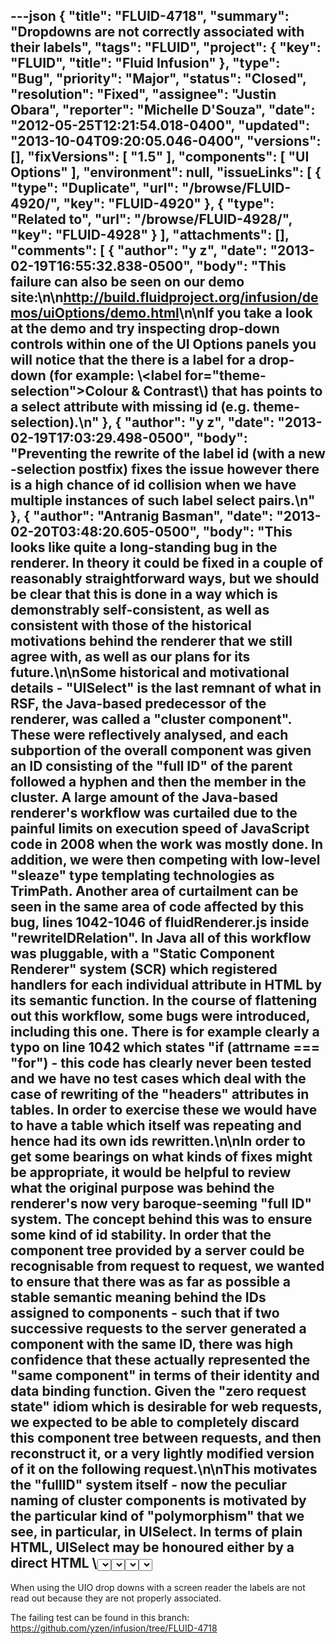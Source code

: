 ---json
{
  "title": "FLUID-4718",
  "summary": "Dropdowns are not correctly associated with their labels",
  "tags": "FLUID",
  "project": {
    "key": "FLUID",
    "title": "Fluid Infusion"
  },
  "type": "Bug",
  "priority": "Major",
  "status": "Closed",
  "resolution": "Fixed",
  "assignee": "Justin Obara",
  "reporter": "Michelle D'Souza",
  "date": "2012-05-25T12:21:54.018-0400",
  "updated": "2013-10-04T09:20:05.046-0400",
  "versions": [],
  "fixVersions": [
    "1.5"
  ],
  "components": [
    "UI Options"
  ],
  "environment": null,
  "issueLinks": [
    {
      "type": "Duplicate",
      "url": "/browse/FLUID-4920/",
      "key": "FLUID-4920"
    },
    {
      "type": "Related to",
      "url": "/browse/FLUID-4928/",
      "key": "FLUID-4928"
    }
  ],
  "attachments": [],
  "comments": [
    {
      "author": "y z",
      "date": "2013-02-19T16:55:32.838-0500",
      "body": "This failure can also be seen on our demo site:\n\n<http://build.fluidproject.org/infusion/demos/uiOptions/demo.html>\n\nIf you take a look at the demo and try inspecting drop-down controls within one of the UI Options panels you will notice that the there is a label for a drop-down (for example: \\<label for=\"theme-selection\">Colour & Contrast\\</label>) that has points to a select attribute with missing id (e.g. theme-selection).\n"
    },
    {
      "author": "y z",
      "date": "2013-02-19T17:03:29.498-0500",
      "body": "Preventing the rewrite of the label id (with a new -selection postfix) fixes the issue however there is a high chance of id collision when we have multiple instances of such label select pairs.\n"
    },
    {
      "author": "Antranig Basman",
      "date": "2013-02-20T03:48:20.605-0500",
      "body": "This looks like quite a long-standing bug in the renderer. In theory it could be fixed in a couple of reasonably straightforward ways, but we should be clear that this is done in a way which is demonstrably self-consistent, as well as consistent with those of the historical motivations behind the renderer that we still agree with, as well as our plans for its future.\n\nSome historical and motivational details - \"UISelect\" is the last remnant of what in RSF, the Java-based predecessor of the renderer, was called a \"cluster component\". These were reflectively analysed, and each subportion of the overall component was given an ID consisting of the \"full ID\" of the parent followed a hyphen and then the member in the cluster. A large amount of the Java-based renderer's workflow was curtailed due to the painful limits on execution speed of JavaScript code in 2008 when the work was mostly done. In addition, we were then competing with low-level \"sleaze\" type templating technologies as TrimPath. Another area of curtailment can be seen in the same area of code affected by this bug, lines 1042-1046 of fluidRenderer.js inside \"rewriteIDRelation\". In Java all of this workflow was pluggable, with a \"Static Component Renderer\" system (SCR) which registered handlers for each individual attribute in HTML by its semantic function. In the course of flattening out this workflow, some bugs were introduced, including this one. There is for example clearly a typo on line 1042 which states \"if (attrname === \"for\") - this code has clearly never been tested and we have no test cases which deal with the case of rewriting of the \"headers\" attributes in tables. In order to exercise these we would have to have a table which itself was repeating and hence had its own ids rewritten.\n\nIn order to get some bearings on what kinds of fixes might be appropriate, it would be helpful to review what the original purpose was behind the renderer's now very baroque-seeming \"full ID\" system. The concept behind this was to ensure some kind of **id stability**. In order that the component tree provided by a server could be recognisable from request to request, we wanted to ensure that there was as far as possible a stable semantic meaning behind the IDs assigned to components - such that if two successive requests to the server generated a component with the same ID, there was high confidence that these actually represented the \"same component\" in terms of their identity and data binding function. Given the \"zero request state\" idiom which is desirable for web requests, we expected to be able to completely discard this component tree between requests, and then reconstruct it, or a very lightly modified version of it on the following request.\n\nThis motivates the \"fullID\" system itself - now the peculiar naming of cluster components is motivated by the particular kind of \"polymorphism\" that we see, in particular, in UISelect. In terms of plain HTML, UISelect may be honoured either by a direct HTML \\<select> tag, or else by a distributed set of \\<input type=\"checkbox\"> tags scattered effectively freely around the DOM. In \"old RSF\", we used to maintain the invariant that every \"submitting component\" (that is, one with any direct binding function), had a SINGLE, uniquely associated \"base DOM node\". In the case of \\<select> this was clearly just the \\<select> itself, which was helpfully also the event responsible for DOM events/form submissions whose value had the binding function. In the case of checkboxes, there was no such component, and so \"old RSF\" used to insist that a special \"fictitious\" (actually real) DOM element, usually a \\<span> or a \\<div> was created in the markup to hold this function.\n\nIn the relatively early days of the fluid Renderer, we decided that the need for this fictitious element was quite an annoyance - it had annoyed people in the RSF days too and was also prone to getting eaten up completely in hostile environments like IE etc. So we did away with it - this was more possible on the client also since we had abandoned any sight of ever requiring again RSF's capability of encoding all of its data binding activities as completely \"Web 1.0\"-type form submissions. It did so by means of synthesising a network of hidden \\<input> tags within a form that it had rendered, so that the data binding effect of the form could be interpreted on the server without any requirement for JS on the client. Since the 2008 function of the Fluid Renderer consisted **entirely** of JS on the client, we seemed to be able to ditch any features associated with this form submission facility. One of the things we should consider with the upcoming Renderer work is whether we expect to place any value at all on being able to render JS-free interfaces and form submissions as before - given this code is moving back to the server again.\n\nIt is because of the \"cluster component system\" that the portion of a UISelect component actually responsible for data binding/DOM events related to the held value ends up with the \"-selection\" suffix. It was originally planned that there would be a whole family of such cluster components, and rather than being special-cased as it is in JS, these suffixes were in Java inferred directly from the component's data structure (in Java, a \"pea\" holding public fields, in particular one named \"selection\" of type UIInput). For the renderer's future, we plan to instead represent all such \"renderable entities\" directly as particular kinds of \"Fluid components\" with some particular grade, thus hopefully finally putting an end to this confusing distinction between \"renderer components\" and \"Fluid components\" - as well as to the upsetting distinction between JSON representing \"protocomponent trees\" and \"IoC component trees\".\n\nIn the short term, as long as we can satisfy ourselves about what the exact algorithm is that is used to assign \"stable IDs\" to members of UISelect in the \\<select> case as well as the \\<input type=\"checkbox\"> case, and we are satisfied that these are both adequately stable and will not generate extra collisions, the best route is probably to remove all special-casing of UISelect in terms of generating the spurious \"-selection\" suffix. However, in the medium term we need to review exactly what our criteria are for ID stability and what purpose this might carry on to serve in the framework. It's worth observing that there seems to be another latent bug in the renderer of just the same kind as this (<https://fluidproject.atlassian.net/browse/FLUID-4718#icft=FLUID-4718>) in the case the renderer detects an id collision in the document it is currently writing. Line 664 of fulidRenderer.js, holding the function \"adjustForID\" on detecting an id collision (this being in a part of the document which is currently static and which the renderer has no control over) will attempt to repeatedly perturb the allocated id of a component until it finds one that is not allocated. Should it do this, it seems very likely that any id-based HTML relation such as label \"for\" will be disrupted since I don't see any attempt in the code to compensate for this.\n\nBearing in mind that renderer component ids are i) very long and unwieldy , and ii) subject to annoying collision possibilities such as those handled by \"adjustForID\", that we should simple do away with the old \"fullID\" system entirely, and rely on some other scheme for whatever stability and uniqueness we need - and in particular, to start to handle the issues of stability and uniqueness separately. It seems that any stability we require could be handled as part of the data binding system, and not as part of the renderer - if there is no data binding function of a component, to a certain extent it would seem that there is no need for id stability. However, one exception to this is maintenance of non-binding state between requests - for example, focus. The renderer currently makes SOME, but not entirely adequate attempts to maintain user focus on components between instances of rendering, and these naturally depend on some kind of stability scheme such as that provided by \"fullID\". These are the kinds of issues that we will need to focus on when reforming the renderer.\n\nFor example, should the \"renderer be dismantled into the IoC system\" it seems that the component's \"path to root\" in its IoC tree would be a similar kind of \"stable ID\" that could be used to mostly successfully identify instances of \"the same component\" between rendering cycles. These are at least a lot flatter and more readable than renderer \"full IDs\".\n\nOne thing the renderer has never been able to do well, and is a natural facility in more cheapskate systems such as \"knockout\" is what could be called \"micro-updates\". Should there be small-scale changes to a component's model, it would seem that these could be honoured by a much cheaper and fine-grained system that simply manipulated attributes and direct text contents of DOM nodes. Since the renderer's heritage is of a server-side system that expected to do bulk updates, this ended up out of scope for our original port into JS - but it is a crucial requirement of any performant or reasonable renderer. The very early beginnings of such a system are part of the \"visibility model\" scheme appearing in the VideoPlayer, that allows a section of model holding booleans to be mapped against visibility state of a set of DOM nodes. The \"visibility model\" as a primitive feature appears at <https://fluidproject.atlassian.net/browse/FLUID-4928#icft=FLUID-4928>. The \"new renderer\" should provide a natural system for extending this to arbitrary parts of the renderer's workflow, including any things which we currently consider as \"decorators\" as well as the component's data binding state itself. This would also ease interaction problems such as the ones we described above with maintaining UI focus across updates, since as little of the DOM would be touched as possible in the case of only limited state updates. In the case of wholesale state updates we would need to retain the current ability to do bulk updates using innerHTML - and to switch transparently between the two methods as appropriate given our ideas about the size of the update and the performance characteristics of the client.\n"
    },
    {
      "author": "Antranig Basman",
      "date": "2013-03-06T01:30:07.578-0500",
      "body": "Fix merged into master at d3bd1f\n"
    }
  ]
}
---
When using the UIO drop downs with a screen reader the labels are not read out because they are not properly associated.&#x20;

The failing test can be found in this branch: <https://github.com/yzen/infusion/tree/FLUID-4718>

        